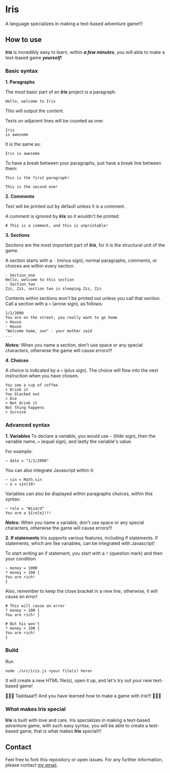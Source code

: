 # Iris
A language specializes in making a text-based adventure game!!!

## How to use
***Iris*** is incredibly easy to learn, within ***a few minutes***, you will able to make a text-based game ***yourself***!

### Basic syntax
**1. Paragraphs**

The most basic part of an ***Iris*** project is a paragraph.
```
Hello, welcome to Iris
```
This will output the content.

Texts on adjacent lines will be counted as one:
```
Iris
is awesome
```
It is the same as:
```
Iris is awesome
```

To have a break between your paragraphs, just have a break line between them:
```
This is the first paragraph!

This is the second one!
```

**2. Comments**

Text will be printed out by default unless it is a comment.

A comment is ignored by ***Iris*** so it wouldn't be printed:
```
# This is a comment, and this is unprintable!
```

**3. Sections**

Sections are the most important part of ***Iris***, for it is the structural unit of the game.

A section starts with a `-` (minus sign); normal paragraphs, comments, or choices are within every section.

```
- Section_one
Hello, welcome to this section
- Section_two
Zzz, Zzz, section two is sleeping Zzz, Zzz
```

Contents within sections won't be printed out unless you call that section. Call a section with a `>` (arrow sign), as follows:

```
1/1/2000
You are on the street, you really want to go home
> House
- House
"Welcome home, son" - your mother said
...
```

***Notes:*** When you name a section, don't use space or any special characters, otherwise the game will cause errors!!!

**4. Choices**

A choice is indicated by a `+` (plus sign). The choice will flow into the next instruction when you have chosen.

```
You see a cup of coffee
+ Drink it
You blacked out
> Die
+ Not drink it
Not thing happens
> Survive
```

### Advanced syntax
**1. Variables**
To declare a variable, you would use `~` (tilde sign), then the variable name, `=` (equal sign), and lastly the variable's value.

For example:
```
~ date = "1/1/2000"
```

You can also integrate Javascript within it:
```
~ sin = Math.sin
~ a = sin(10)
```

Variables can also be displayed within paragraphs choices, within this syntax:
```
~ role = "Wizard"
You are a ${role}!!!
```

***Notes:*** When you name a variable, don't use space or any special characters, otherwise the game will cause errors!!!

**2. If statements**
Iris supports various features, including if statements. If statements, which are like variables, can be integrated with Javascript!

To start writing an if statement, you start with a `?` (question mark) and then your condition.

```
~ money = 1000
? money > 100 {
You are rich!
}
```

Also, remember to keep the close bracket in a new line, otherwise, it will cause an error!

```
# This will cause an error
? money > 100 {
You are rich! }

# But his won't
? money > 100 {
You are rich!
}
```

### Build
Run
```
node ./src/iris.js <your file(s) here>
```
It will create a new HTML file(s), open it up, and let's try out your new text-based game! 

🎉🎉🥳 Taddaaa!!! And you have learned how to make a game with Iris!!! 🎊🎊👏

### What makes Iris special
**Iris** is built with love and care. Iris specializes in making a text-based adventure game, with such easy syntax, you will be able to create a text-based game, that is what makes **Iris** special!!!

## Contact
Feel free to fork this repository or open issues. For any further information, please contact [my email](mailto:nguyengiabach1201@gmail.com).
